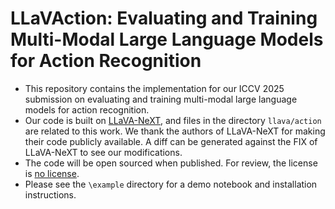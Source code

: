 # LLaVAction: Evaluating and Training Multi-Modal Large Language Models for Action Recognition


- This repository contains the implementation for our ICCV 2025 submission on evaluating and training multi-modal large language models for action recognition. 
- Our code is built on [LLaVA-NeXT](https://github.com/LLaVA-VL/LLaVA-NeXT), and files in the directory `llava/action` are related to this work. We thank the authors of LLaVA-NeXT for making their code publicly available.
A diff can be generated against the FIX of LLaVA-NeXT to see our modifications.
- The code will be open sourced when published. For review, the license is [no license](https://choosealicense.com/no-permission/).
- Please see the `\example` directory for a demo notebook and installation instructions.
